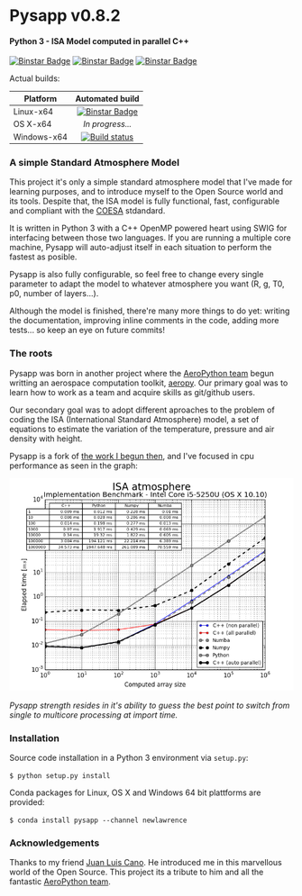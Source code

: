 # Pysapp v0.8.2

#### Python 3 - ISA Model computed in parallel C++

[![Binstar Badge](https://binstar.org/newlawrence/pysapp/badges/version.svg)](https://binstar.org/newlawrence/pysapp)
[![Binstar Badge](https://binstar.org/newlawrence/pysapp/badges/license.svg)](https://binstar.org/newlawrence/pysapp)
[![Binstar Badge](https://binstar.org/newlawrence/pysapp/badges/installer/conda.svg)](https://conda.binstar.org/newlawrence)

Actual builds:

| Platform    | Automated build |
|-------------|:---------------:|
| Linux-x64   | [![Binstar Badge](https://binstar.org/newlawrence/pysapp/badges/build.svg)](https://binstar.org/newlawrence/pysapp/builds) |
| OS X-x64    | *In progress...*  |
| Windows-x64 | [![Build status](https://ci.appveyor.com/api/projects/status/qxdx12yl9h8hyjux?svg=true)](https://ci.appveyor.com/project/newlawrence/pysapp) |


### A simple Standard Atmosphere Model

This project it's only a simple standard atmosphere model that I've made for learning purposes, and to introduce myself to the Open Source world and its tools. Despite that, the ISA model is fully functional, fast, configurable and compliant with the [COESA](http://hdl.handle.net/2060/19770009539) stdandard.

It is written in Python 3 with a C++ OpenMP powered heart using SWIG for interfacing between those two languages. If you are running a multiple core machine, Pysapp will auto-adjust itself in each situation to perform the fastest as posible.

Pysapp is also fully configurable, so feel free to change every single parameter to adapt the model to whatever atmosphere you want (R, g, T0, p0, number of layers...).

Although the model is finished, there're many more things to do yet: writing the documentation, improving inline comments in the code, adding more tests... so keep an eye on future commits!

### The roots

Pysapp was born in another project where the [AeroPython team](https://github.com/AeroPython) begun writting an aerospace computation toolkit, [aeropy](https://github.com/AeroPython/aeropy). Our primary goal was to learn how to work as a team and acquire skills as git/github users.

Our secondary goal was to adopt different aproaches to the problem of coding the ISA (International Standard Atmosphere) model, a set of equations to estimate the variation of the temperature, pressure and air density with height.

Pysapp is a fork of [the work I begun then](https://github.com/AeroPython/aeropy/tree/alberto-cpp), and I've focused in cpu performance as seen in the graph:

![benchmark](./static/i5-5250U.png)

*Pysapp strength resides in it's ability to guess the best point to switch from single to multicore processing at import time.*

### Installation

Source code installation in a Python 3 environment via `setup.py`:

`$ python setup.py install`

Conda packages for Linux, OS X and Windows 64 bit plattforms are provided:

`$ conda install pysapp --channel newlawrence`

### Acknowledgements

Thanks to my friend [Juan Luis Cano](https://github.com/Juanlu001). He introduced me in this marvellous world of the Open Source. This project its a tribute to him and all the fantastic [AeroPython team](https://github.com/AeroPython).